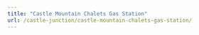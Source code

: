 ```yaml
---
title: "Castle Mountain Chalets Gas Station"
url: /castle-junction/castle-mountain-chalets-gas-station/
---
```

